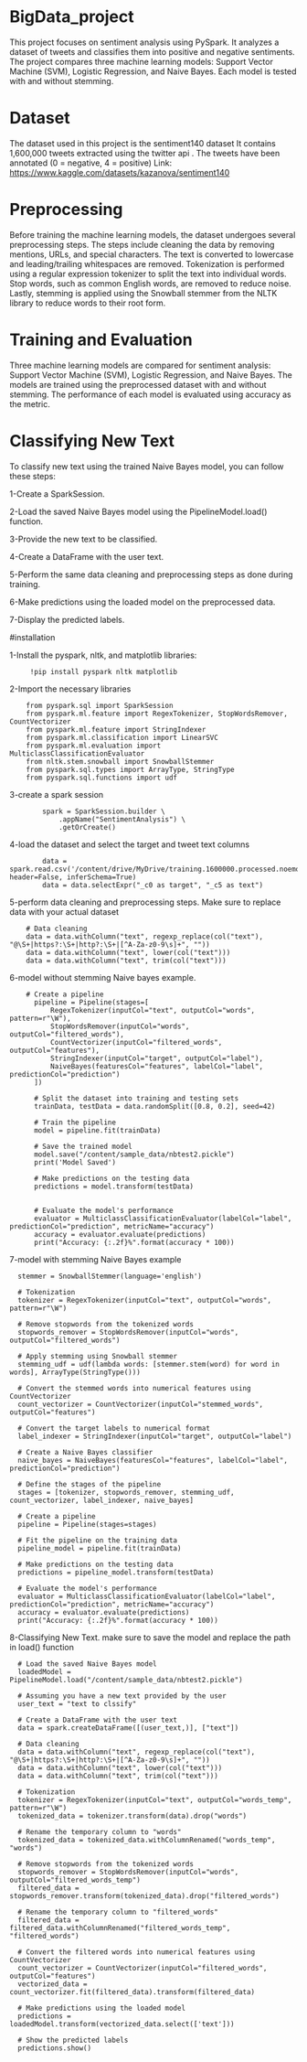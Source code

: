 # BigData_project
This project focuses on sentiment analysis using PySpark. It analyzes a dataset of tweets and classifies them into positive and negative sentiments. The project compares three machine learning models: Support Vector Machine (SVM), Logistic Regression, and Naive Bayes. Each model is tested with and without stemming.

# Dataset 
The dataset used in this project is the sentiment140 dataset It contains 1,600,000 tweets extracted using the twitter api . The tweets have been annotated (0 = negative, 4 = positive) 
Link: https://www.kaggle.com/datasets/kazanova/sentiment140

# Preprocessing
Before training the machine learning models, the dataset undergoes several preprocessing steps. The steps include cleaning the data by removing mentions, URLs, and special characters. The text is converted to lowercase and leading/trailing whitespaces are removed. Tokenization is performed using a regular expression tokenizer to split the text into individual words. Stop words, such as common English words, are removed to reduce noise. Lastly, stemming is applied using the Snowball stemmer from the NLTK library to reduce words to their root form.

# Training and Evaluation
Three machine learning models are compared for sentiment analysis: Support Vector Machine (SVM), Logistic Regression, and Naive Bayes. The models are trained using the preprocessed dataset with and without stemming. The performance of each model is evaluated using accuracy as the metric.

# Classifying New Text
To classify new text using the trained Naive Bayes model, you can follow these steps:

1-Create a SparkSession.

2-Load the saved Naive Bayes model using the PipelineModel.load() function.

3-Provide the new text to be classified.

4-Create a DataFrame with the user text.

5-Perform the same data cleaning and preprocessing steps as done during training.

6-Make predictions using the loaded model on the preprocessed data.

7-Display the predicted labels.

#installation

1-Install the pyspark, nltk, and matplotlib libraries:
      
         !pip install pyspark nltk matplotlib


2-Import the necessary libraries
        
        from pyspark.sql import SparkSession
        from pyspark.ml.feature import RegexTokenizer, StopWordsRemover, CountVectorizer
        from pyspark.ml.feature import StringIndexer
        from pyspark.ml.classification import LinearSVC
        from pyspark.ml.evaluation import MulticlassClassificationEvaluator
        from nltk.stem.snowball import SnowballStemmer
        from pyspark.sql.types import ArrayType, StringType
        from pyspark.sql.functions import udf
        
3-create a spark session

            spark = SparkSession.builder \
                .appName("SentimentAnalysis") \
                .getOrCreate()
4-load the dataset and select the target and tweet text columns

            data = spark.read.csv('/content/drive/MyDrive/training.1600000.processed.noemoticon.csv', header=False, inferSchema=True)
            data = data.selectExpr("_c0 as target", "_c5 as text")

5-perform data cleaning and preprocessing steps. Make sure to replace data with your actual dataset
       
        # Data cleaning
        data = data.withColumn("text", regexp_replace(col("text"), "@\S+|https?:\S+|http?:\S+|[^A-Za-z0-9\s]+", ""))
        data = data.withColumn("text", lower(col("text")))
        data = data.withColumn("text", trim(col("text")))

6-model without stemming Naive bayes example. 

        # Create a pipeline
          pipeline = Pipeline(stages=[
              RegexTokenizer(inputCol="text", outputCol="words", pattern=r"\W"),
              StopWordsRemover(inputCol="words", outputCol="filtered_words"),
              CountVectorizer(inputCol="filtered_words", outputCol="features"),
              StringIndexer(inputCol="target", outputCol="label"),
              NaiveBayes(featuresCol="features", labelCol="label", predictionCol="prediction")
          ])

          # Split the dataset into training and testing sets
          trainData, testData = data.randomSplit([0.8, 0.2], seed=42)

          # Train the pipeline
          model = pipeline.fit(trainData)

          # Save the trained model
          model.save("/content/sample_data/nbtest2.pickle")
          print('Model Saved')

          # Make predictions on the testing data
          predictions = model.transform(testData)


          # Evaluate the model's performance
          evaluator = MulticlassClassificationEvaluator(labelCol="label", predictionCol="prediction", metricName="accuracy")
          accuracy = evaluator.evaluate(predictions)
          print("Accuracy: {:.2f}%".format(accuracy * 100))
        
 7-model with stemming Naive Bayes example 
       
      stemmer = SnowballStemmer(language='english')

      # Tokenization
      tokenizer = RegexTokenizer(inputCol="text", outputCol="words", pattern=r"\W")

      # Remove stopwords from the tokenized words
      stopwords_remover = StopWordsRemover(inputCol="words", outputCol="filtered_words")

      # Apply stemming using Snowball stemmer
      stemming_udf = udf(lambda words: [stemmer.stem(word) for word in words], ArrayType(StringType()))

      # Convert the stemmed words into numerical features using CountVectorizer
      count_vectorizer = CountVectorizer(inputCol="stemmed_words", outputCol="features")

      # Convert the target labels to numerical format
      label_indexer = StringIndexer(inputCol="target", outputCol="label")

      # Create a Naive Bayes classifier
      naive_bayes = NaiveBayes(featuresCol="features", labelCol="label", predictionCol="prediction")

      # Define the stages of the pipeline
      stages = [tokenizer, stopwords_remover, stemming_udf, count_vectorizer, label_indexer, naive_bayes]

      # Create a pipeline
      pipeline = Pipeline(stages=stages)

      # Fit the pipeline on the training data
      pipeline_model = pipeline.fit(trainData)

      # Make predictions on the testing data
      predictions = pipeline_model.transform(testData)

      # Evaluate the model's performance
      evaluator = MulticlassClassificationEvaluator(labelCol="label", predictionCol="prediction", metricName="accuracy")
      accuracy = evaluator.evaluate(predictions)
      print("Accuracy: {:.2f}%".format(accuracy * 100))
      
8-Classifying New Text. make sure to save the model and replace the path in load() function

      # Load the saved Naive Bayes model
      loadedModel = PipelineModel.load("/content/sample_data/nbtest2.pickle")

      # Assuming you have a new text provided by the user
      user_text = "text to clssify"

      # Create a DataFrame with the user text
      data = spark.createDataFrame([(user_text,)], ["text"])

      # Data cleaning
      data = data.withColumn("text", regexp_replace(col("text"), "@\S+|https?:\S+|http?:\S+|[^A-Za-z0-9\s]+", ""))
      data = data.withColumn("text", lower(col("text")))
      data = data.withColumn("text", trim(col("text")))

      # Tokenization
      tokenizer = RegexTokenizer(inputCol="text", outputCol="words_temp", pattern=r"\W")
      tokenized_data = tokenizer.transform(data).drop("words")

      # Rename the temporary column to "words"
      tokenized_data = tokenized_data.withColumnRenamed("words_temp", "words")

      # Remove stopwords from the tokenized words
      stopwords_remover = StopWordsRemover(inputCol="words", outputCol="filtered_words_temp")
      filtered_data = stopwords_remover.transform(tokenized_data).drop("filtered_words")

      # Rename the temporary column to "filtered_words"
      filtered_data = filtered_data.withColumnRenamed("filtered_words_temp", "filtered_words")

      # Convert the filtered words into numerical features using CountVectorizer
      count_vectorizer = CountVectorizer(inputCol="filtered_words", outputCol="features")
      vectorized_data = count_vectorizer.fit(filtered_data).transform(filtered_data)

      # Make predictions using the loaded model
      predictions = loadedModel.transform(vectorized_data.select(['text']))

      # Show the predicted labels
      predictions.show()


